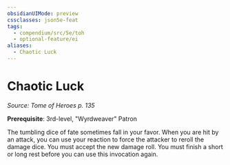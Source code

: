 ```yaml
---
obsidianUIMode: preview
cssclasses: json5e-feat
tags:
  - compendium/src/5e/toh
  - optional-feature/ei
aliases:
  - Chaotic Luck
---
```

# Chaotic Luck
*Source: Tome of Heroes p. 135*  

**Prerequisite**: 3rd-level, "Wyrdweaver" Patron

The tumbling dice of fate sometimes fall in your favor. When you are hit by an attack, you can use your reaction to force the attacker to reroll the damage dice. You must accept the new damage roll. You must finish a short or long rest before you can use this invocation again.